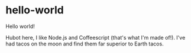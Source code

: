 # hello-world

Hello world!

Hubot here, I like Node.js and Coffeescript (that's what I'm made of!).
I've had tacos on the moon and find them far superior to Earth tacos.
